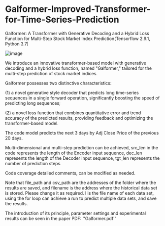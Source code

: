 # Galformer-Improved-Transformer-for-Time-Series-Prediction
Galformer: A Transformer with Generative Decoding and a Hybrid Loss Function for Multi-Step Stock Market Index Prediction(Tensorflow 2.9.1, Python 3.7)

![image](https://www.helloimg.com/i/2024/10/05/6700a9beadd02.tif)

We introduce an innovative transformer-based model with generative decoding and a hybrid loss function, named "Galformer," tailored for the multi-step prediction of stock market indices. 

Galformer possesses two distinctive characteristics: 

(1) a novel generative style decoder that predicts long time-series sequences in a single forward operation, significantly boosting the speed of predicting long sequences; 

(2) a novel loss function that combines quantitative error and trend accuracy of the predicted results, providing feedback and optimizing the transformer-based model.

The code model predicts the next 3 days by Adj Close Price of the previous 20 days.

Multi-dimensional and multi-step prediction can be achieved, src_len in the code represents the length of the Encoder input sequence, dec_len represents the length of the Decoder input sequence, tgt_len represents the number of prediction steps.

Code coverage detailed comments, can be modified as needed.

Note that file_path and csv_path are the addresses of the folder where the results are saved, and filename is the address where the historical data set is stored. Please change it as required. l is the file name of each data set, using the for loop can achieve a run to predict multiple data sets, and save the results.

The introduction of its principle, parameter settings and experimental results can be seen in the paper PDF: ''Galformer.pdf''
